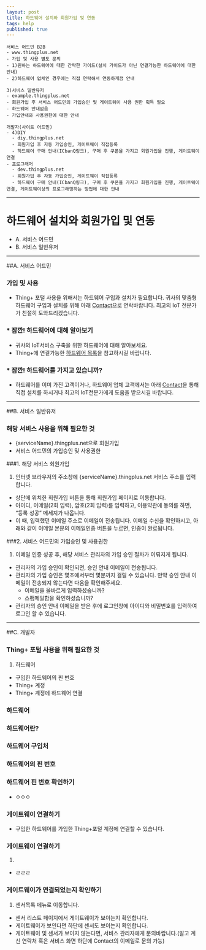 ```yaml
---
layout: post
title: 하드웨어 설치와 회원가입 및 연동
tags: help
published: true
---
```


```
서비스 어드민 B2B
- www.thingplus.net
- 가입 및 사용 별도 문의
- 1)원하는 하드웨어에 대한 간략한 가이드(설치 가이드가 아닌 연결가능한 하드웨어에 대한 안내)
- 2)하드웨어 업체인 경우에는 직접 연락해서 연동하게끔 안내

3)서비스 일반유저
- example.thingplus.net
- 회원가입 후 서비스 어드민의 가입승인 및 게이트웨이 사용 권한 획득 필요  
- 하드웨어 안내없음
- 가입안내와 사용권한에 대한 안내

개발자(사이트 어드민)
- 4)DIY
  - diy.thingplus.net
  - 회원가입 후 자동 가입승인, 게이트웨이 직접등록
  - 하드웨어 구매 안내(ICbanQ링크), 구매 후 쿠폰을 가지고 회원가입을 진행, 게이트웨이 연결
- 프로그래머
  - dev.thingplus.net
  - 회원가입 후 자동 가입승인, 게이트웨이 직접등록
  - 하드웨어 구매 안내(ICbanQ링크), 구매 후 쿠폰을 가지고 회원가입을 진행, 게이트웨이 연결, 게이트웨이상의 프로그래밍하는 방법에 대한 안내
```



---
# 하드웨어 설치와 회원가입 및 연동
* A. 서비스 어드민
* B. 서비스 일반유저

---
##A. 서비스 어드민
### 가입 및 사용
* Thing+ 포털 사용을 위해서는 하드웨어 구입과 설치가 필요합니다. 귀사의 맞춤형 하드웨어 구입과 설치를 위해 아래 [Contact]()으로 연락바랍니다. 최고의 IoT 전문가가 친절히 도와드리겠습니다.

### * 잠깐! 하드웨어에 대해 알아보기
* 귀사의 IoT서비스 구축을 위한 하드웨어에 대해 알아보세요.
* Thing+에 연결가능한 [하드웨어 목록]()을 참고하시길 바랍니다.

### * 잠깐! 하드웨어를 가지고 있습니까?
* 하드웨어를 이미 가진 고객이거나, 하드웨어 업체 고객께서는 아래 [Contact]()을 통해 직접 설치를 하시거나 최고의 IoT전문가에게 도움을 받으시길 바랍니다.

---
##B. 서비스 일반유저
### 해당 서비스 사용을 위해 필요한 것
* {serviceName}.thingplus.net으로 회원가입
* 서비스 어드민의 가입승인 및 사용권한

###1. 해당 서비스 회원가입
1. 인터넷 브라우저의 주소창에 {serviceName}.thingplus.net 서비스 주소를 입력합니다.
* 상단에 위치한 회원가입 버튼을 통해 회원가입 페이지로 이동합니다.
* 아이디, 이메일(2회 입력), 암호(2회 입력)를 입력하고, 이용약관에 동의를 하면, “등록 성공” 메세지가 나옵니다.
* 이 때, 입력했던 이메일 주소로 이메일이 전송됩니다. 이메일 수신을 확인하시고, 아래와 같이 이메일 본문의 이메일인증 버튼을 누르면, 인증이 완료됩니다.

###2. 서비스 어드민의 가입승인 및 사용권한
1. 이메일 인증 성공 후, 해당 서비스 관리자의 가입 승인 절차가 이뤄지게 됩니다.
* 관리자의 가입 승인이 확인되면, 승인 안내 이메일이 전송됩니다.
* 관리자의 가입 승인은 몇초에서부터 몇분까지 걸릴 수 있습니다. 만약 승인 안내 이메일이 전송되지 않는다면 다음을 확인해주세요.
  * 이메일을 올바르게 입력하셨습니까?
  * 스팸메일함을 확인하셨습니까?
* 관리자의 승인 안내 이메일을 받은 후에 로그인창에 아이디와 비밀번호를 입력하여 로그인 할 수 있습니다.

---
##C. 개발자
### Thing+ 포털 사용을 위해 필요한 것
1. 하드웨어
* 구입한 하드웨어의 핀 번호
* Thing+ 계정
* Thing+ 계정에 하드웨어 연결

### 하드웨어

### 하드웨어란?

### 하드웨어 구입처

### 하드웨어의 핀 번호

### 하드웨어 핀 번호 확인하기
* ㅇㅇㅇ

### 게이트웨이 연결하기
* 구입한 하드웨어를 가입한 Thing+포털 계정에 연결할 수 있습니다.

### 게이트웨이 연결하기
1.
* ㄹㄹㄹ

### 게이트웨이가 연결되었는지 확인하기
1. 센서목록 메뉴로 이동합니다.
* 센서 리스트 페이지에서 게이트웨이가 보이는지 확인합니다.
* 게이트웨이가 보인다면 하단에 센서도 보이는지 확인합니다.
* 게이트웨이 및 센서가 보이지 않는다면, 서비스 관리자에게 문의바랍니다.(알고 계신 연락처 혹은 서비스 화면 하단에 Contact의 이메일로 문의 가능)
